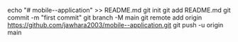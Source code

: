 echo "# mobile--application" >> README.md
git init
git add README.md
git commit -m "first commit"
git branch -M main
git remote add origin https://github.com/jawhara2003/mobile--application.git
git push -u origin main
